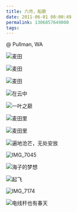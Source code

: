 ```yaml
---
title: 六月，船歌
date: 2011-06-01 00:00:49
permalink: 1306857649000
tags: 
---
```


<p>@ Pullman, WA</p>  <p><img border="0" alt="麦田" src="http://static.flickr.com/3277/5780546796_7294c15238_b.jpg" /></p>  <p><img border="0" alt="麦田" src="http://static.flickr.com/2548/5779925373_f8f7d2b7aa_b.jpg" /></p>  <p><img border="0" alt="麦田" src="http://static.flickr.com/3413/5780570278_c4bd47c912_b.jpg" /></p>  <p><img border="0" alt="在云中" src="http://static.flickr.com/2430/5780035767_f17ac2d45a_b.jpg" /></p>  <p><img border="0" alt="一叶之巅" src="http://static.flickr.com/3492/5779951337_3a31c7baa7_z.jpg" /></p>  <p><img border="0" alt="麦田里" src="http://static.flickr.com/5181/5779957587_464dc2140f_z.jpg" /></p>  <p><img border="0" alt="麦田里" src="http://static.flickr.com/3030/5780507484_ca505ed317_z.jpg" /></p>  <p><img border="0" alt="遍地沧芒，无处安放" src="http://static.flickr.com/5270/5780490504_f1fe5ea9cb_b.jpg" /></p>  <p><img border="0" alt="IMG_7045" src="http://static.flickr.com/5309/5780512004_671461800b_b.jpg" /></p>  <p><img border="0" alt="海子的梦想" src="http://static.flickr.com/5305/5779885815_8906980592_b.jpg" /></p>  <p><img border="0" alt="起飞" src="http://static.flickr.com/3275/5780480732_5eecd4e73c_b.jpg" /></p>  <p><img border="0" alt="IMG_7174" src="http://static.flickr.com/3277/5780528946_9ced80ac2a_z.jpg" /></p>  <p><img border="0" alt="电线杆也有春天" src="http://static.flickr.com/3190/5780444830_f9dc5ba97b_z.jpg" /></p>